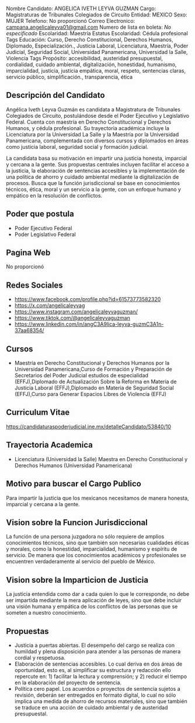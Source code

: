 Nombre Candidato: ANGELICA IVETH LEYVA GUZMAN
Cargo: Magistraturas de Tribunales Colegiados de Circuito
Entidad: MEXICO
Sexo: MUJER
Telefono: No proporcionó
Correo Electronico: campana.angelicaleyva01@gmail.com
Numero de lista en boleta: *No especificado*
Escolaridad: Maestría
Estatus Escolaridad: Cédula profesional
Tags Educación: Curso, Derecho Constitucional, Derechos Humanos, Diplomado, Especialización., Justicia Laboral, Licenciatura, Maestría, Poder Judicial, Seguridad Social, Universidad Panamericana, Universidad la Salle, Violencia
Tags Propósito: accesibilidad, austeridad presupuestal, cordialidad, cuidado ambiental, digitalización, honestidad, humanismo, imparcialidad, justicia, justicia empática, moral, respeto, sentencias claras, servicio público, simplificación., transparencia, ética


## Descripción del Candidato 

Angélica Iveth Leyva Guzmán es candidata a Magistratura de Tribunales Colegiados de Circuito, postulándose desde el Poder Ejecutivo y Legislativo Federal. Cuenta con maestría en Derecho Constitucional y Derechos Humanos, y cédula profesional. Su trayectoria académica incluye la Licenciatura por la Universidad La Salle y la Maestría por la Universidad Panamericana, complementada con diversos cursos y diplomados en áreas como justicia laboral, seguridad social y formación judicial.

La candidata basa su motivación en impartir una justicia honesta, imparcial y cercana a la gente. Sus propuestas centrales incluyen facilitar el acceso a la justicia, la elaboración de sentencias accesibles y la implementación de una política de ahorro y cuidado ambiental mediante la digitalización de procesos. Busca que la función jurisdiccional se base en conocimientos técnicos, ética, moral y un servicio a la gente, con un enfoque humano y empático en la resolución de conflictos.


## Poder que postula

- Poder Ejecutivo Federal
- Poder Legislativo Federal


## Pagina Web

No proporcionó


## Redes Sociales

- https://www.facebook.com/profile.php?id=61573773582320
- https://x.com/angelicaleyvag
- https://www.instagram.com/angelicaleyvaguzman/
- https://www.tiktok.com/@angelicaleyvaguzman
- https://www.linkedin.com/in/angC3A9lica-leyva-guzmC3A1n-37aa68354/


## Cursos

- Maestría en Derecho Constitucional y Derechos Humanos por la Universidad Panamericana,Curso de Formación y Preparación de Secretarios del Poder Judicial estudios de especialidad (EFFJ),Diplomado de Actualización Sobre la Reforma en Materia de Justicia Laboral (EFFJ),Diplomado en Materia de Seguridad Social (EFFJ),Curso para Generar Espacios Libres de Violencia (EFFJ)


## Curriculum Vitae

https://candidaturaspoderjudicial.ine.mx/detalleCandidato/53840/10


## Trayectoria Academica

- Licenciatura (Universidad la Salle) Maestra en Derecho Constitucional y Derechos Humanos (Universidad Panamericana)


## Motivo para buscar el Cargo Publico

Para impartir la justicia que los mexicanos necesitamos de manera honesta, imparcial y cercana a la gente.


## Vision sobre la Funcion Jurisdiccional

La función de una persona juzgadora no sólo requiere de amplios conocimientos técnicos, sino que también son necesarias cualidades éticas y morales, como la honestidad, imparcialidad, humanismo y espíritu de servicio. De manera que los conocimientos académicos y profesionales se encuentren verdaderamente al servicio del pueblo de México.


## Vision sobre la Imparticion de Justicia

La justicia entendida como dar a cada quien lo que le corresponde, no debe ser impartida mediante la mera aplicación de leyes, sino que debe incluir una visión humana y empática de los conflictos de las personas que se someten a nuestro conocimiento.


## Propuestas

- Justicia a puertas abiertas. El desempeño del cargo se realiza con humildad y plena disposición para atender a las personas de manera cordial y respetuosa.
- Elaboración de sentencias accesibles. Lo cual deriva en dos áreas de oportunidad, esto es, al simplificar su estructura y redacción ello repercute en: 1) facilitar la lectura y comprensión; y 2) reducir el tiempo en la elaboración del proyecto de sentencia.
- Política cero papel. Los acuerdos o proyectos de sentencia sujetos a revisión, deberán ser entregados en formato digital, lo cual no sólo implica una medida de ahorro de recursos materiales, sino que también se traduce en una acción de cuidado ambiental y de austeridad presupuestal.

